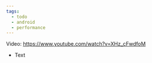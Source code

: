 ```yaml
---
tags:
  - todo
  - android
  - performance
---
```

Video: https://www.youtube.com/watch?v=XHz_cFwdfoM
- Text